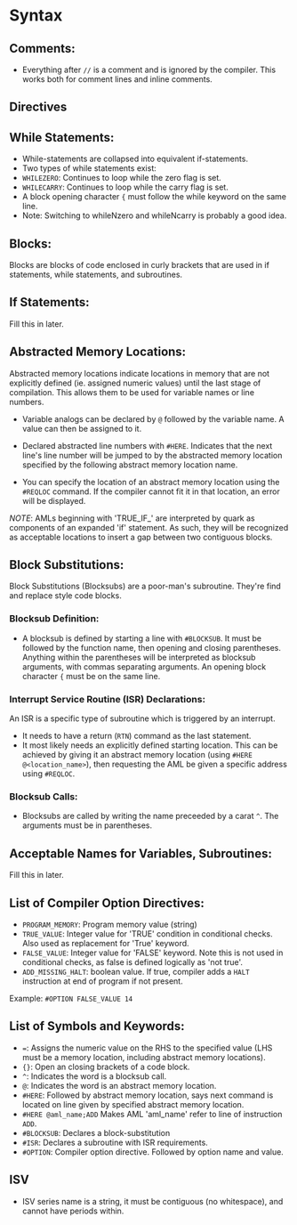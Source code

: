 # Syntax

## Comments:

* Everything after `//` is a comment and is ignored by the compiler. This works both for comment lines and inline comments.

## Directives



## While Statements:

* While-statements are collapsed into equivalent if-statements.
* Two types of while statements exist:
 * `WHILEZERO`: Continues to loop while the zero flag is set.
 * `WHILECARRY`: Continues to loop while the carry flag is set.
* A block opening character `{` must follow the while keyword on the same line.
 * Note: Switching to whileNzero and whileNcarry is probably a good idea.

## Blocks:

Blocks are blocks of code enclosed in curly brackets that are used in if statements, while statements, and subroutines.

## If Statements:

Fill this in later.

## Abstracted Memory Locations:

Abstracted memory locations indicate locations in memory that are not explicitly defined (ie. assigned numeric values) until the last stage of compilation. This allows them to be used for variable names or line numbers.

* Variable analogs can be declared by `@` followed by the variable name. A value can then be assigned to it.

* Declared abstracted line numbers with `#HERE`. Indicates that the next line's line number will be jumped to by the abstracted memory location specified by the following abstract memory location name.

* You can specify the location of an abstract memory location using the `#REQLOC` command. If the compiler cannot fit it in that location, an error will be displayed.

_NOTE_: AMLs beginning with 'TRUE_IF_' are interpreted by quark as components of an expanded 'if' statement. As such, they will be recognized as acceptable locations to insert a gap between two contiguous blocks.

## Block Substitutions:

Block Substitutions (Blocksubs) are a poor-man's subroutine. They're find and replace style code blocks.

### Blocksub Definition:

* A blocksub is defined by starting a line with `#BLOCKSUB`. It must be followed by the function name, then opening and closing parentheses. Anything within the parentheses will be interpreted as blocksub arguments, with commas separating arguments. An opening block character `{` must be on the same line.

### Interrupt Service Routine (ISR) Declarations:

An ISR is a specific type of subroutine which is triggered by an interrupt.

* It needs to have a return (`RTN`) command as the last statement.
* It most likely needs an explicitly defined starting location. This can be achieved by giving it an abstract memory location (using `#HERE @<location_name>`), then requesting the AML be given a specific address using `#REQLOC`.

### Blocksub Calls:

* Blocksubs are called by writing the name preceeded by a carat `^`. The arguments must be in parentheses.

## Acceptable Names for Variables, Subroutines:

Fill this in later.

## List of Compiler Option Directives:

* `PROGRAM_MEMORY`: Program memory value (string)
* `TRUE_VALUE`: Integer value for 'TRUE' condition in conditional checks. Also used as replacement for 'True' keyword.
* `FALSE_VALUE`: Integer value for 'FALSE' keyword. Note this is not used in conditional checks, as false is defined logically as 'not true'.
* `ADD_MISSING_HALT`: boolean value. If true, compiler adds a `HALT` instruction at end of program if not present.

Example: `#OPTION FALSE_VALUE 14`


## List of Symbols and Keywords:

* `=`: Assigns the numeric value on the RHS to the specified value (LHS must be a memory location, including abstract memory locations).
* `{}`: Open an closing brackets of a code block.
* `^`: Indicates the word is a blocksub call.
* `@`: Indicates the word is an abstract memory location.
* `#HERE`: Followed by abstract memory location, says next command is located on line given by specified abstract memory location.
 * `#HERE @aml_name;ADD` Makes AML 'aml_name' refer to line of instruction `ADD`.
* `#BLOCKSUB`: Declares a block-substitution
* `#ISR`: Declares a subroutine with ISR requirements.
* `#OPTION`: Compiler option directive. Followed by option name and value.

## ISV

* ISV series name is a string, it must be contiguous (no whitespace), and cannot have periods within.

